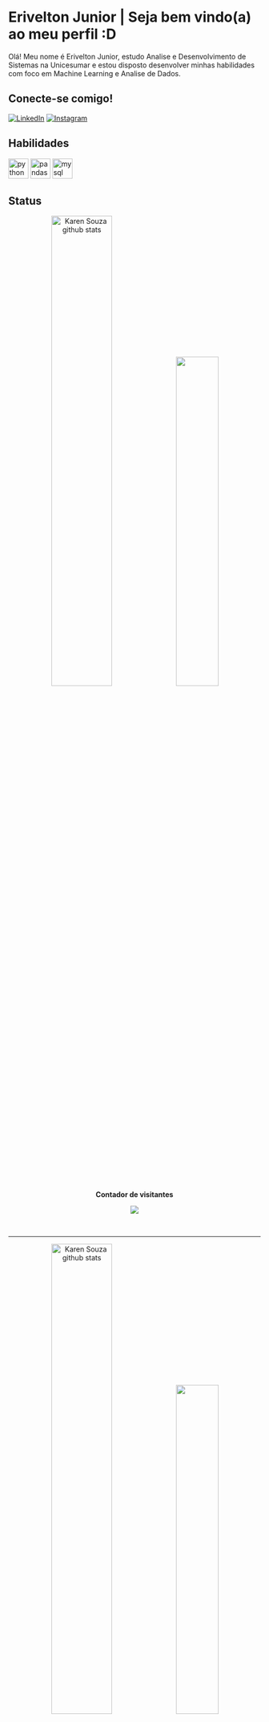 
# Erivelton Junior | Seja bem vindo(a) ao meu perfil :D

Olá! Meu nome é Erivelton Junior, estudo Analise e Desenvolvimento de Sistemas na Unicesumar e estou disposto desenvolver minhas habilidades com foco em Machine Learning e Analise de Dados.

## Conecte-se comigo!

[![LinkedIn](https://img.shields.io/badge/LINKEDIN-000?style=for-the-badge&logo=linkedin&logoColor=0E76A8)](https://www.linkedin.com/in/eriveltonjr/)
[![Instagram](https://img.shields.io/badge/Instagram-000?style=for-the-badge&logo=instagram)](https://www.instagram.com/jrluzz_/)

## Habilidades

<a href="https://www.python.org/" rel="nofollow"> <img src="https://s3.dualstack.us-east-2.amazonaws.com/pythondotorg-assets/media/community/logos/python-logo-only.png" alt="python" width="40" height="40" style="max-width: 100%;"></a>
<a href="https://pandas.pydata.org/" rel="nofollow"> <img src="https://pandas.pydata.org/static/img/pandas_secondary.svg" alt="pandas" width="40" height="40" style="max-width: 100%;"></a> <a href="https://www.mysql.com/" rel="nofollow"> <img src="https://www.svgrepo.com/show/303251/mysql-logo.svg" alt="mysql" width="40" height="40" style="max-width: 100%;"></a> <a href="https://www.mysql.com/" rel="nofollow"> </a>

## Status
<div align="center">  
  <img width="49%" height="" src="https://github-readme-stats.vercel.app/api?username=erivelton-jr&theme=tokyonight&show_icons=true&hide_border=true&count_private=true" alt="Karen Souza github stats" /> 
  <img width="41%" height="" src="https://github-readme-stats.vercel.app/api/top-langs/?username=erivelton-jr&theme=tokyonight&show_icons=true&hide_border=true&layout=compact" />
</div>


<div align="center">
<br><p align="centre"><b>Contador de visitantes</b></p>  
<p align="center"><img align="center" src="https://profile-counter.glitch.me/{erivelton-jr}/count.svg" /></p> 
<br>
</div>

----


<div align="center">  
  <img width="49%" height="" src="https://mir-s3-cdn-cf.behance.net/project_modules/disp/5f57a052225385.590964f2b2df2.gif" alt="Karen Souza github stats" /> 
  <img width="41%" height="" src="https://spotify-github-profile.vercel.app/api/view?uid=aquelecoala&cover_image=true&theme=default&show_offline=true&background_color=121212&interchange=false&bar_color=53b14f&bar_color_cover=false" src="https://spotify-github-profile.vercel.app/api/view?uid=aquelecoala&redirect=true"7" />
</div>

> *"Aquele que tem um 'porquê' para viver pode suportar quase qualquer 'como'".* 

